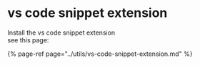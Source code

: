 # vs code snippet extension

Install the vs code snippet extension  
see this page:

{% page-ref page="../utils/vs-code-snippet-extension.md" %}

